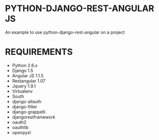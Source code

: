 PYTHON-DJANGO-REST-ANGULAR JS
===

An example to use  python-django-rest-angular on a project

REQUIREMENTS
===

* Python 2.6.x
* Django 1.5
* Angular JS 1.1.5
* Restangular 1.07
* Jquery 1.9.1
* Virtualenv
* South
* django-allauth
* django-filter
* django-grappelli
* djangorestframework
* oauth2
* oauthlib
* openpyxl


